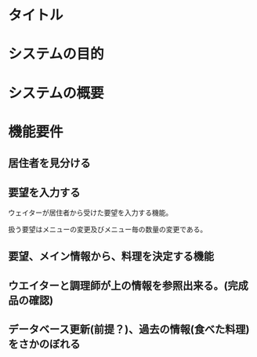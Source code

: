 
# タイトル

# システムの目的

# システムの概要

# 機能要件

## 居住者を見分ける

## 要望を入力する

ウェイターが居住者から受けた要望を入力する機能。

扱う要望はメニューの変更及びメニュー毎の数量の変更である。
## 要望、メイン情報から、料理を決定する機能

## ウエイターと調理師が上の情報を参照出来る。(完成品の確認)


## データベース更新(前提？)、過去の情報(食べた料理)をさかのぼれる
